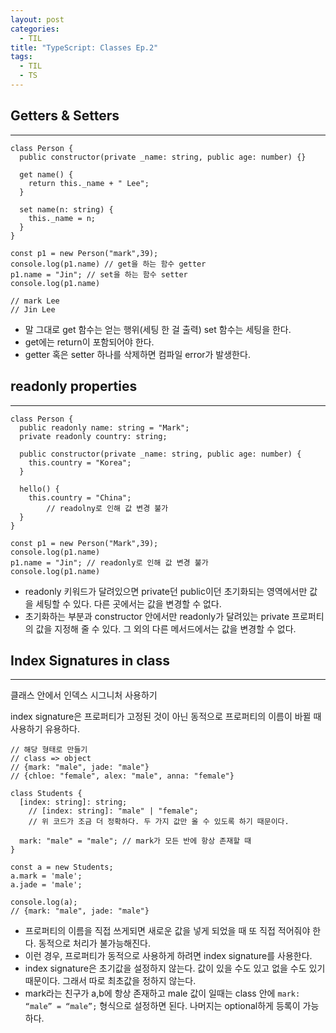 ```yaml
---
layout: post
categories:
  - TIL
title: "TypeScript: Classes Ep.2"
tags:
  - TIL
  - TS
---
```

## __Getters & Setters__
---

```tsx
class Person {
  public constructor(private _name: string, public age: number) {}

  get name() {
    return this._name + " Lee";
  }

  set name(n: string) {
    this._name = n;
  }
}

const p1 = new Person("mark",39);
console.log(p1.name) // get을 하는 함수 getter
p1.name = "Jin"; // set을 하는 함수 setter
console.log(p1.name)

// mark Lee
// Jin Lee
```

- 말 그대로 get 함수는 얻는 행위(세팅 한 걸 출력) set 함수는 세팅을 한다.
- get에는 return이 포함되어야 한다.
- getter 혹은 setter 하나를 삭제하면 컴파일 error가 발생한다.

## __readonly properties__
---

```tsx
class Person {
  public readonly name: string = "Mark";
  private readonly country: string;

  public constructor(private _name: string, public age: number) {
    this.country = "Korea";
  }

  hello() {
    this.country = "China";
		// readolny로 인해 값 변경 불가
  }
}

const p1 = new Person("Mark",39);
console.log(p1.name) 
p1.name = "Jin"; // readonly로 인해 값 변경 불가
console.log(p1.name)
```

- readonly 키워드가 달려있으면 private던 public이던 초기화되는 영역에서만 값을 세팅할 수 있다. 다른 곳에서는 값을 변경할 수 없다.
- 초기화하는 부분과 constructor 안에서만 readonly가 달려있는 private 프로퍼티의 값을 지정해 줄 수 있다. 그 외의 다른 메서드에서는 값을 변경할 수 없다.

## __Index Signatures in class__
---

클래스 안에서 인덱스 시그니처 사용하기

index signature은 프로퍼티가 고정된 것이 아닌 동적으로 프로퍼티의 이름이 바뀔 때 사용하기 유용하다.

```tsx
// 해당 형태로 만들기
// class => object
// {mark: "male", jade: "male"}
// {chloe: "female", alex: "male", anna: "female"}
```

```tsx
class Students {
  [index: string]: string;
	// [index: string]: "male" | "female";
	// 위 코드가 조금 더 정확하다. 두 가지 값만 올 수 있도록 하기 때문이다.

  mark: "male" = "male"; // mark가 모든 반에 항상 존재할 때
}

const a = new Students;
a.mark = 'male';
a.jade = 'male';

console.log(a); 
// {mark: "male", jade: "male"}
```

- 프로퍼티의 이름을 직접 쓰게되면 새로운 값을 넣게 되었을 때 또 직접 적어줘야 한다. 동적으로 처리가 불가능해진다.
- 이런 경우, 프로퍼티가 동적으로 사용하게 하려면 index signature를 사용한다.
- index signature은 초기값을 설정하지 않는다.
값이 있을 수도 있고 없을 수도 있기 때문이다. 그래서 따로 최초값을 정하지 않는다.
- mark라는 친구가 a,b에 항상 존재하고 male 값이 일때는 class 안에
`mark: “male” = “male”;` 형식으로 설정하면 된다.
나머지는 optional하게 등록이 가능하다.